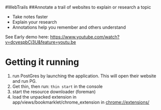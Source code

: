 #WebTrails
##Annotate a trail of websites to explain or research a topic

* Take notes faster
* Explain your research
* Annotations help you remember and others understand

See Early demo here: https://www.youtube.com/watch?v=dcyespbCj3U&feature=youtu.be



# Getting it running
1. run PostGres by launching the application. This will open their website and run PG.
2. Get thin, then run: `thin start` in the console
3. start the resource downloader (foreman)
4. load the unpacked extension in app/views/bookmarklet/chrome_extension in [chrome://extensions/](chrome://extensions/)



